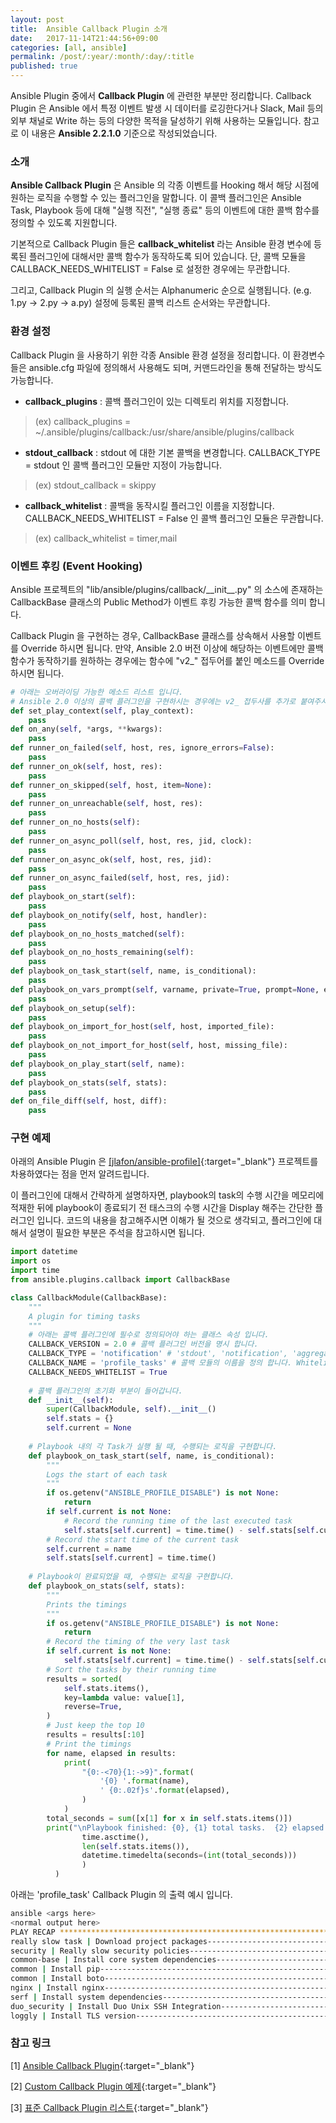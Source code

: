 ```yaml
---
layout: post
title:  Ansible Callback Plugin 소개
date:   2017-11-14T21:44:56+09:00
categories: [all, ansible]
permalink: /post/:year/:month/:day/:title
published: true
---
```


Ansible Plugin 중에서 **Callback Plugin** 에 관련한 부분만 정리합니다. Callback Plugin 은 Ansible 에서 특정 이벤트 발생 시 데이터를 로깅한다거나 Slack, Mail 등의 외부 채널로 Write 하는 등의 다양한 목적을 달성하기 위해 사용하는 모듈입니다. 참고로 이 내용은 **Ansible 2.2.1.0** 기준으로 작성되었습니다.

### 소개

**Ansible Callback Plugin** 은 Ansible 의 각종 이벤트를 Hooking 해서 해당 시점에 원하는 로직을 수행할 수 있는 플러그인을 말합니다. 이 콜백 플러그인은 Ansible Task, Playbook 등에 대해 "실행 직전", "실행 종료" 등의 이벤트에 대한 콜백 함수를 정의할 수 있도록 지원합니다.

기본적으로 Callback Plugin 들은 **callback_whitelist** 라는 Ansible 환경 변수에 등록된 플러그인에 대해서만 콜백 함수가 동작하도록 되어 있습니다. 단, 콜백 모듈을 CALLBACK\_NEEDS\_WHITELIST = False 로 설정한 경우에는 무관합니다.

그리고, Callback Plugin 의 실행 순서는 Alphanumeric 순으로 실행됩니다. (e.g. 1.py → 2.py → a.py) 설정에 등록된 콜백 리스트 순서와는 무관합니다.

### 환경 설정

Callback Plugin 을 사용하기 위한 각종 Ansible 환경 설정을 정리합니다. 이 환경변수들은 ansible.cfg 파일에 정의해서 사용해도 되며, 커맨드라인을 통해 전달하는 방식도 가능합니다.


* **callback_plugins** : 콜백 플러그인이 있는 디렉토리 위치를 지정합니다.

> (ex) callback_plugins = ~/.ansible/plugins/callback:/usr/share/ansible/plugins/callback

* **stdout_callback** : stdout 에 대한 기본 콜백을 변경합니다. CALLBACK_TYPE = stdout 인 콜백 플러그인 모듈만 지정이 가능합니다.

> (ex) stdout_callback = skippy

* **callback_whitelist** : 콜백을 동작시킬 플러그인 이름을 지정합니다. CALLBACK_NEEDS_WHITELIST = False 인 콜백 플러그인 모듈은 무관합니다.

> (ex) callback_whitelist = timer,mail

### 이벤트 후킹 (Event Hooking)

Ansible 프로젝트의 "lib/ansible/plugins/callback/\_\_init\_\_.py" 의 소스에 존재하는 CallbackBase 클래스의 Public Method가 이벤트 후킹 가능한 콜백 함수를 의미 합니다. 

Callback Plugin 을 구현하는 경우, CallbackBase 클래스를 상속해서 사용할 이벤트를 Override 하시면 됩니다. 만약, Ansible 2.0 버전 이상에 해당하는 이벤트에만 콜백 함수가 동작하기를 원하하는 경우에는 함수에 "v2_" 접두어를 붙인 메소드를 Override 하시면 됩니다.

```python
# 아래는 오버라이딩 가능한 메소드 리스트 입니다.
# Ansible 2.0 이상의 콜백 플러그인을 구현하시는 경우에는 v2_ 접두사를 추가로 붙여주시면 됩니다. (e.g.
def set_play_context(self, play_context):
    pass
def on_any(self, *args, **kwargs):
    pass
def runner_on_failed(self, host, res, ignore_errors=False):
    pass
def runner_on_ok(self, host, res):
    pass
def runner_on_skipped(self, host, item=None):
    pass
def runner_on_unreachable(self, host, res):
    pass
def runner_on_no_hosts(self):
    pass
def runner_on_async_poll(self, host, res, jid, clock):
    pass
def runner_on_async_ok(self, host, res, jid):
    pass
def runner_on_async_failed(self, host, res, jid):
    pass
def playbook_on_start(self):
    pass
def playbook_on_notify(self, host, handler):
    pass
def playbook_on_no_hosts_matched(self):
    pass
def playbook_on_no_hosts_remaining(self):
    pass
def playbook_on_task_start(self, name, is_conditional):
    pass
def playbook_on_vars_prompt(self, varname, private=True, prompt=None, encrypt=None, confirm=False, salt_size=None, salt=None, default=None):
    pass
def playbook_on_setup(self):
    pass
def playbook_on_import_for_host(self, host, imported_file):
    pass
def playbook_on_not_import_for_host(self, host, missing_file):
    pass
def playbook_on_play_start(self, name):
    pass
def playbook_on_stats(self, stats):
    pass
def on_file_diff(self, host, diff):
    pass
```

### 구현 예제

아래의 Ansible Plugin 은 [[jlafon/ansible-profile]](https://github.com/jlafon/ansible-profile){:target="_blank"} 프로젝트를 차용하였다는 점을 먼저 알려드립니다.

이 플러그인에 대해서 간략하게 설명하자면, playbook의 task의 수행 시간을 메모리에 적재한 뒤에 playbook이 종료되기 전 태스크의 수행 시간을 Display 해주는 간단한 플러그인 입니다. 코드의 내용을 참고해주시면 이해가 될 것으로 생각되고, 플러그인에 대해서 설명이 필요한 부분은 주석을 참고하시면 됩니다.

```python
import datetime
import os
import time
from ansible.plugins.callback import CallbackBase

class CallbackModule(CallbackBase):
    """
    A plugin for timing tasks
    """
    # 아래는 콜백 플러그인에 필수로 정의되어야 하는 클래스 속성 입니다.
    CALLBACK_VERSION = 2.0 # 콜백 플러그인 버전을 명시 합니다.
    CALLBACK_TYPE = 'notification' # 'stdout', 'notification', 'aggregate' 중에 하나를 사용합니다
    CALLBACK_NAME = 'profile_tasks' # 콜백 모듈의 이름을 정의 합니다. Whitelist 에 등록할 때 사용됩니다.
    CALLBACK_NEEDS_WHITELIST = True
    
    # 콜백 플러그인의 초기화 부분이 들어갑니다.
    def __init__(self):
        super(CallbackModule, self).__init__()
        self.stats = {}
        self.current = None
    
    # Playbook 내의 각 Task가 실행 될 때, 수행되는 로직을 구현합니다.
    def playbook_on_task_start(self, name, is_conditional):
        """
        Logs the start of each task
        """
        if os.getenv("ANSIBLE_PROFILE_DISABLE") is not None:
            return
        if self.current is not None:
            # Record the running time of the last executed task
            self.stats[self.current] = time.time() - self.stats[self.current]
        # Record the start time of the current task
        self.current = name
        self.stats[self.current] = time.time()
    
    # Playbook이 완료되었을 때, 수행되는 로직을 구현합니다.
    def playbook_on_stats(self, stats):
        """
        Prints the timings
        """
        if os.getenv("ANSIBLE_PROFILE_DISABLE") is not None:
            return
        # Record the timing of the very last task
        if self.current is not None:
            self.stats[self.current] = time.time() - self.stats[self.current]
        # Sort the tasks by their running time
        results = sorted(
            self.stats.items(),
            key=lambda value: value[1],
            reverse=True,
        )
        # Just keep the top 10
        results = results[:10]
        # Print the timings
        for name, elapsed in results:
            print(
                "{0:-<70}{1:->9}".format(
                    '{0} '.format(name),
                    ' {0:.02f}s'.format(elapsed),
                )
            )
        total_seconds = sum([x[1] for x in self.stats.items()])
        print("\nPlaybook finished: {0}, {1} total tasks.  {2} elapsed. \n".format(
                time.asctime(),
                len(self.stats.items()),
                datetime.timedelta(seconds=(int(total_seconds)))
                )
          )
```

아래는 'profile_task' Callback Plugin 의 출력 예시 입니다.

```bash
ansible <args here>
<normal output here>
PLAY RECAP ********************************************************************
really slow task | Download project packages-----------------------------11.61s
security | Really slow security policies-----------------------------------7.03s
common-base | Install core system dependencies-----------------------------3.62s
common | Install pip-------------------------------------------------------3.60s
common | Install boto------------------------------------------------------3.57s
nginx | Install nginx------------------------------------------------------3.41s
serf | Install system dependencies-----------------------------------------3.38s
duo_security | Install Duo Unix SSH Integration----------------------------3.37s
loggly | Install TLS version-----------------------------------------------3.36s
```

### 참고 링크
[1] [Ansible Callback Plugin](http://docs.ansible.com/ansible/dev_guide/developing_plugins.html#callback-plugins){:target="_blank"}

[2] [Custom Callback Plugin 예제](http://docs.ansible.com/ansible/dev_guide/developing_plugins.html#developing-callback-plugins){:target="_blank"}

[3] [표준 Callback Plugin 리스트](https://github.com/ansible/ansible/blob/devel/lib/ansible/plugins/callback){:target="_blank"}